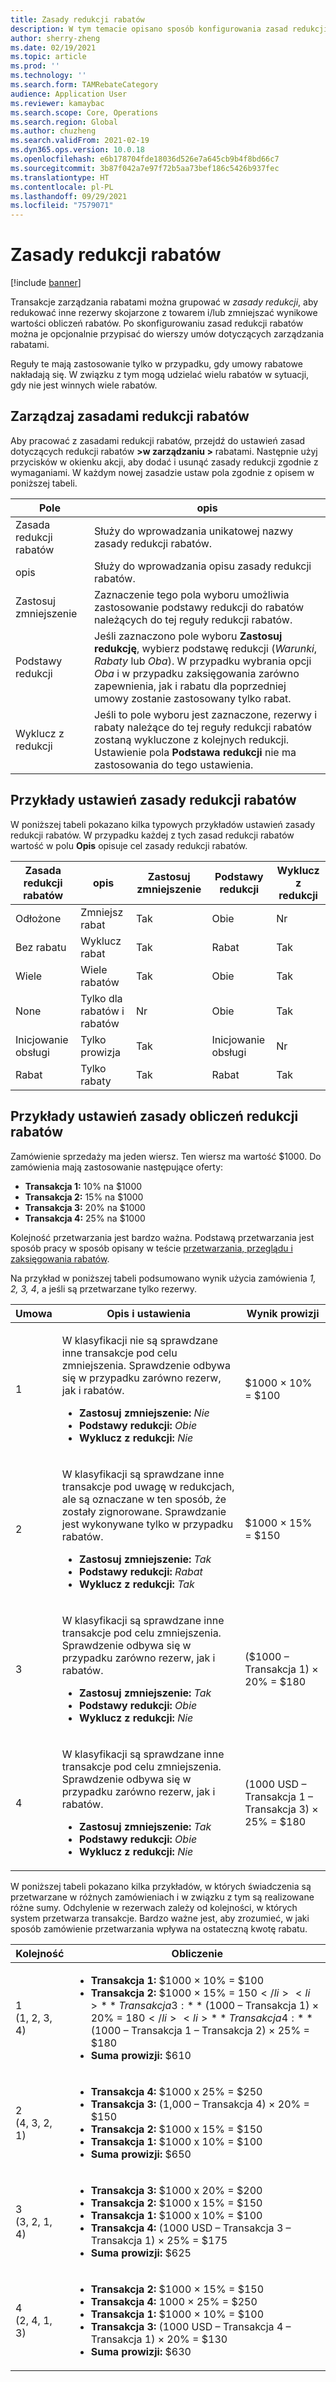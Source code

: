 ```yaml
---
title: Zasady redukcji rabatów
description: W tym temacie opisano sposób konfigurowania zasad redukcji. Zasady redukcji sterują zachowaniem w przypadku, gdy wiele rabatów dotyczy tego samego towaru lub transakcji.
author: sherry-zheng
ms.date: 02/19/2021
ms.topic: article
ms.prod: ''
ms.technology: ''
ms.search.form: TAMRebateCategory
audience: Application User
ms.reviewer: kamaybac
ms.search.scope: Core, Operations
ms.search.region: Global
ms.author: chuzheng
ms.search.validFrom: 2021-02-19
ms.dyn365.ops.version: 10.0.18
ms.openlocfilehash: e6b178704fde18036d526e7a645cb9b4f8bd66c7
ms.sourcegitcommit: 3b87f042a7e97f72b5aa73bef186c5426b937fec
ms.translationtype: HT
ms.contentlocale: pl-PL
ms.lasthandoff: 09/29/2021
ms.locfileid: "7579071"
---
```

# <a name="rebate-reduction-principles"></a>Zasady redukcji rabatów

[!include [banner](../includes/banner.md)]

Transakcje zarządzania rabatami można grupować w *zasady redukcji*, aby redukować inne rezerwy skojarzone z towarem i/lub zmniejszać wynikowe wartości obliczeń rabatów. Po skonfigurowaniu zasad redukcji rabatów można je opcjonalnie przypisać do wierszy umów dotyczących zarządzania rabatami.

Reguły te mają zastosowanie tylko w przypadku, gdy umowy rabatowe nakładają się. W związku z tym mogą udzielać wielu rabatów w sytuacji, gdy nie jest winnych wiele rabatów.

## <a name="manage-rebate-reduction-principles"></a>Zarządzaj zasadami redukcji rabatów

Aby pracować z zasadami redukcji rabatów, przejdź do ustawień zasad dotyczących redukcji rabatów **\>w zarządzaniu \>** rabatami. Następnie użyj przycisków w okienku akcji, aby dodać i usunąć zasady redukcji zgodnie z wymaganiami. W każdym nowej zasadzie ustaw pola zgodnie z opisem w poniższej tabeli.

| Pole | opis |
|---|---|
| Zasada redukcji rabatów | Służy do wprowadzania unikatowej nazwy zasady redukcji rabatów. |
| opis | Służy do wprowadzania opisu zasady redukcji rabatów. |
| Zastosuj zmniejszenie | Zaznaczenie tego pola wyboru umożliwia zastosowanie podstawy redukcji do rabatów należących do tej reguły redukcji rabatów. |
| Podstawy redukcji | Jeśli zaznaczono pole wyboru **Zastosuj redukcję**, wybierz podstawę redukcji (*Warunki*, *Rabaty* lub *Oba*). W przypadku wybrania opcji *Oba* i w przypadku zaksięgowania zarówno zapewnienia, jak i rabatu dla poprzedniej umowy zostanie zastosowany tylko rabat. |
| Wyklucz z redukcji | Jeśli to pole wyboru jest zaznaczone, rezerwy i rabaty należące do tej reguły redukcji rabatów zostaną wykluczone z kolejnych redukcji. Ustawienie pola **Podstawa redukcji** nie ma zastosowania do tego ustawienia. |

## <a name="examples-of-rebate-reduction-principle-setups"></a>Przykłady ustawień zasady redukcji rabatów

W poniższej tabeli pokazano kilka typowych przykładów ustawień zasady redukcji rabatów. W przypadku każdej z tych zasad redukcji rabatów wartość w polu **Opis** opisuje cel zasady redukcji rabatów.

| Zasada redukcji rabatów | opis | Zastosuj zmniejszenie | Podstawy redukcji | Wyklucz z redukcji |
|---|---|---|---|---|
| Odłożone | Zmniejsz rabat | Tak | Obie | Nr |
| Bez rabatu | Wyklucz rabat | Tak | Rabat | Tak |
| Wiele | Wiele rabatów | Tak | Obie | Tak |
| None | Tylko dla rabatów i rabatów | Nr | Obie | Tak |
| Inicjowanie obsługi | Tylko prowizja | Tak | Inicjowanie obsługi | Nr |
| Rabat | Tylko rabaty | Tak | Rabat | Tak |

## <a name="examples-of-rebate-reduction-principle-calculations"></a>Przykłady ustawień zasady obliczeń redukcji rabatów

Zamówienie sprzedaży ma jeden wiersz. Ten wiersz ma wartość $1000. Do zamówienia mają zastosowanie następujące oferty:

- **Transakcja 1:** 10% na $1000
- **Transakcja 2:** 15% na $1000
- **Transakcja 3:** 20% na $1000
- **Transakcja 4:** 25% na $1000

Kolejność przetwarzania jest bardzo ważna. Podstawą przetwarzania jest sposób pracy w sposób opisany w teście [przetwarzania, przeglądu i zaksięgowania rabatów](process-review-post.md).

Na przykład w poniższej tabeli podsumowano wynik użycia zamówienia *1, 2, 3, 4*, a jeśli są przetwarzane tylko rezerwy.

| Umowa | Opis i ustawienia | Wynik prowizji |
|---|---|---|
| 1 | <p>W klasyfikacji nie są sprawdzane inne transakcje pod celu zmniejszenia. Sprawdzenie odbywa się w przypadku zarówno rezerw, jak i rabatów.</p><ul><li>**Zastosuj zmniejszenie:** *Nie*</li><li>**Podstawy redukcji:** *Obie*</li><li>**Wyklucz z redukcji:** *Nie*</li></ul> | $1000 × 10% = $100 |
| 2 | <p>W klasyfikacji są sprawdzane inne transakcje pod uwagę w redukcjach, ale są oznaczane w ten sposób, że zostały zignorowane. Sprawdzanie jest wykonywane tylko w przypadku rabatów.</p><ul><li>**Zastosuj zmniejszenie:** *Tak*</li><li>**Podstawy redukcji:** *Rabat*</li><li>**Wyklucz z redukcji:** *Tak*</li></ul> | $1000 × 15% = $150 |
| 3 | <p>W klasyfikacji są sprawdzane inne transakcje pod celu zmniejszenia. Sprawdzenie odbywa się w przypadku zarówno rezerw, jak i rabatów.</p><ul><li>**Zastosuj zmniejszenie:** *Tak*</li><li>**Podstawy redukcji:** *Obie*</li><li>**Wyklucz z redukcji:** *Nie*</li></ul> | ($1000 – Transakcja 1) × 20% = $180 |
| 4 | <p>W klasyfikacji są sprawdzane inne transakcje pod celu zmniejszenia. Sprawdzenie odbywa się w przypadku zarówno rezerw, jak i rabatów.</p><ul><li>**Zastosuj zmniejszenie:** *Tak*</li><li>**Podstawy redukcji:** *Obie*</li><li>**Wyklucz z redukcji:** *Nie*</li></ul> | (1000 USD – Transakcja 1 – Transakcja 3) × 25% = $180 |

W poniższej tabeli pokazano kilka przykładów, w których świadczenia są przetwarzane w różnych zamówieniach i w związku z tym są realizowane różne sumy. Odchylenie w rezerwach zależy od kolejności, w których system przetwarza transakcje. Bardzo ważne jest, aby zrozumieć, w jaki sposób zamówienie przetwarzania wpływa na ostateczną kwotę rabatu.

| Kolejność | Obliczenie |
|---|---|
| 1<br>(1, 2, 3, 4) | <ul><li>**Transakcja 1:** $1000 × 10% = $100</li><li>**Transakcja 2:** $1000 × 15% = $150</li><li>**Transakcja 3:** ($1000 – Transakcja 1) × 20% = $180</li><li>**Transakcja 4:** ($1000 – Transakcja 1 – Transakcja 2) × 25% = $180</li><li>**Suma prowizji:** $610</li></ul> |
| 2<br>(4, 3, 2, 1) | <ul><li>**Transakcja 4:** $1000 x 25% = $250</li><li>**Transakcja 3:** (1,000 – Transakcja 4) × 20% = $150</li><li>**Transakcja 2:** $1000 x 15% = $150</li><li>**Transakcja 1:** $1000 x 10% = $100</li><li>**Suma prowizji:** $650</li></ul> |
| 3<br>(3, 2, 1, 4) | <ul><li>**Transakcja 3:** $1000 x 20% = $200</li><li>**Transakcja 2:** $1000 x 15% = $150</li><li>**Transakcja 1:** $1000 x 10% = $100</li><li>**Transakcja 4:** (1000 USD – Transakcja 3 – Transakcja 1) × 25% = $175</li><li>**Suma prowizji:** $625</li></ul> |
| 4<br>(2, 4, 1, 3) | <ul><li>**Transakcja 2:** $1000 × 15% = $150</li><li>**Transakcja 4:** 1000 × 25% = $250</li><li>**Transakcja 1:** $1000 × 10% = $100</li><li>**Transakcja 3:** (1000 USD – Transakcja 4 – Transakcja 1) × 20% = $130</li><li>**Suma prowizji:** $630</li></ul> |
